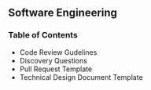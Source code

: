 ## Software Engineering

### Table of Contents

* Code Review Gudelines
* Discovery Questions
* Pull Request Template
* Technical Design Document Template


